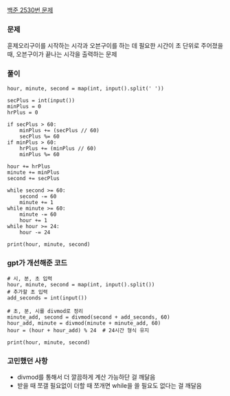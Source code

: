 [백준 2530번 문제](https://www.acmicpc.net/problem/2530)

### 문제
훈제오리구이를 시작하는 시각과 오븐구이를 하는 데 필요한 시간이 초 단위로 주어졌을 때, 오븐구이가 끝나는 시각을 출력하는 문제

### 풀이
```
hour, minute, second = map(int, input().split(' '))

secPlus = int(input())
minPlus = 0
hrPlus = 0

if secPlus > 60:
    minPlus += (secPlus // 60)
    secPlus %= 60
if minPlus > 60:
    hrPlus += (minPlus // 60)
    minPlus %= 60

hour += hrPlus
minute += minPlus
second += secPlus

while second >= 60:
    second -= 60
    minute += 1
while minute >= 60:
    minute -= 60
    hour += 1
while hour >= 24:
    hour -= 24

print(hour, minute, second)
```

### gpt가 개선해준 코드
```
# 시, 분, 초 입력
hour, minute, second = map(int, input().split())
# 추가할 초 입력
add_seconds = int(input())

# 초, 분, 시를 divmod로 정리
minute_add, second = divmod(second + add_seconds, 60)
hour_add, minute = divmod(minute + minute_add, 60)
hour = (hour + hour_add) % 24  # 24시간 형식 유지

print(hour, minute, second)
```

### 고민했던 사항
- divmod를 통해서 더 깔끔하게 계산 가능하단 걸 깨달음
- 받을 때 쪼갤 필요없이 더할 때 쪼개면 while을 쓸 필요도 없다는 걸 깨달음

